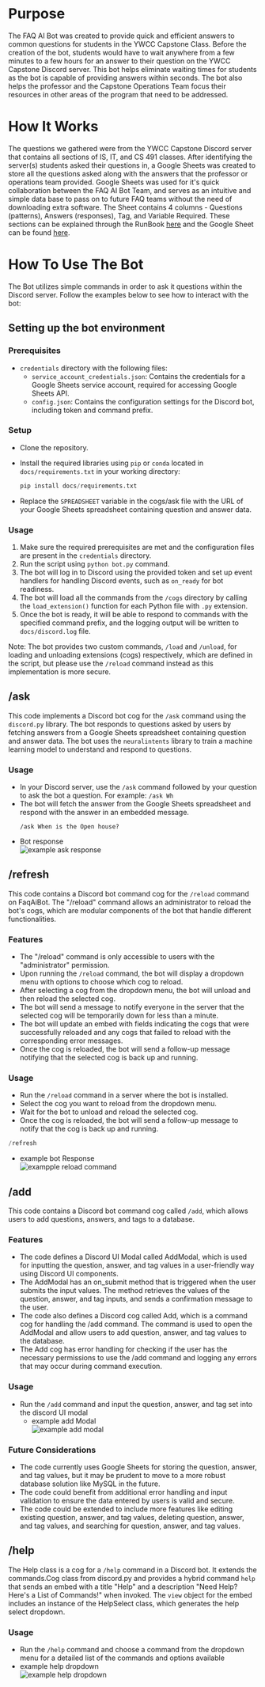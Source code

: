 ﻿
# Purpose
The FAQ AI Bot was created to provide quick and efficient answers to common questions for students in the YWCC Capstone Class. Before the creation of the bot, students would have to wait anywhere from a few minutes to a few hours for an answer to their question on the YWCC Capstone Discord server. This bot helps eliminate waiting times for students as the bot is capable of providing answers within seconds. The bot also helps the professor and the Capstone Operations Team focus their resources in other areas of the program that need to be addressed.

# How It Works
The questions we gathered were from the YWCC Capstone Discord server that contains all sections of IS, IT, and CS 491 classes. After identifying the server(s) students asked their questions in, a Google Sheets was created to store all the questions asked along with the answers that the professor or operations team provided. Google Sheets was used for it's quick collaboration between the FAQ AI Bot Team, and serves as an intuitive and simple data base to pass on to future FAQ teams without the need of downloading extra software. The Sheet contains 4 columns - Questions (patterns), Answers (responses), Tag, and Variable Required. These sections can be explained through the RunBook [here](https://docs.google.com/document/d/10CepY-fEfIVmCnIb1tU2k7zSC41Usgvq4Mhn-z8GRL0/edit?usp=sharing) and the Google Sheet can be found [here](https://docs.google.com/spreadsheets/d/1m51HUH0AQi28EBnsLwP9gasUHPuLVzFuNu1L4N6Zs-Y/edit?usp=sharing).

# How To Use The Bot
The Bot utilizes simple commands in order to ask it questions within the Discord server. Follow the examples below to see how to interact with the bot:

## Setting up the bot environment
### Prerequisites

-   `credentials` directory with the following files:
    -   `service_account_credentials.json`: Contains the credentials for a Google Sheets service account, required for accessing Google Sheets API.
    -   `config.json`: Contains the configuration settings for the Discord bot, including token and command prefix.
### Setup
-  Clone the repository.
-  Install the required libraries using `pip` or `conda` located in `docs/requirements.txt` in your working directory:

	```python
	pip install docs/requirements.txt
	```

-  Replace the `SPREADSHEET` variable in the cogs/ask file with the URL of your Google Sheets spreadsheet containing question and answer data.
### Usage

1.  Make sure the required prerequisites are met and the configuration files are present in the `credentials` directory.
2.  Run the script using `python bot.py` command.
3.  The bot will log in to Discord using the provided token and set up event handlers for handling Discord events, such as `on_ready` for bot readiness.
4.  The bot will load all the commands from the `/cogs` directory by calling the `load_extension()` function for each Python file with `.py` extension.
5.  Once the bot is ready, it will be able to respond to commands with the specified command prefix, and the logging output will be written to `docs/discord.log` file.

Note: The bot provides two custom commands, `/load` and `/unload`, for loading and unloading extensions (cogs) respectively, which are defined in the script, but please use the `/reload` command instead as this implementation is more secure.

## /ask
This code implements a Discord bot cog for the `/ask` command using the `discord.py` library. The bot responds to questions asked by users by fetching answers from a Google Sheets spreadsheet containing question and answer data. The bot uses the `neuralintents` library to train a machine learning model to understand and respond to questions.
### Usage
- In your Discord server, use the `/ask` command followed by your question to ask the bot a question. For example: `/ask Wh`
- The bot will fetch the answer from the Google Sheets spreadsheet and respond with the answer in an embedded message.
  ```
  /ask When is the Open house?
  ```
- Bot response  
 ![example ask response](https://lh3.googleusercontent.com/rLhvymZsChGP3mS83YKhTlPsuI386hOU_tiGGlhkI4d7v8aq6aySQy9tidOXTyZKbFwxSKpzGStF0n9HqPgAMAh4FZuPonIYHRvjRHGAIrME-7wQWMLyXHRK4UYaGgTgiJufFKw9AEJtTAuRsD-xPTigkssYVf2gCYunZnCSsKQAUrPpo7SQCXnYeMAZLYNUuLka1lbca8Ao6NHziGcXFlXqXn5YlzQTGx-z7-99xztb99twPrPTsekrwXJCrq5Utu91NlQ6Wg_dSQfuJJmtDFnwwTmRBFnvyjP058VJCmX5FKCAZT7_sFBE-Cc5cfeD4Cv4cbHMpgbpkBHip_Bjraljk-7AOgKm9dtxfO20d04pzDZ0ybVolt4_FJy28Wf1wk29v4-Zal-xvnxVBZCgTMsTwdpSsG8o9uNd-wDpSWLqIxO_UiQktFHdfi-Ho8pNR62BmfvvTiIEUQyaqfbaVvvaVERFvMjqzDhTPcR_Vlnc3yFZuFBFyOVFQCqICDMDilcSIEXl8A9jUC07wsdY5C4-LwuaZMm3HRlDhTm3wUJu6N4EmSjRDyn9xDzsK8S9KvbmXRVVosA32nBQnOsPOZJNXrYleIBs5K5DBM1DB5TOnvXZsf0M9qk_QTZAWhiW1ITsiJwRPUriVGz4HSugykxP2LtaenicXY-KRQuqTzjwqKfd-ibIxga9rvwdwA-_4zGJutDF52tRd-DlturhxOl0mkzG0nAal0gr6XoVrLfsUmK7wZfy8uaBvUrxiyjjHQZo53PcOJFYQyyKUrNRMsSHu4SOGmBKUe-MOgHM6_PQTV9MQr3WJ500f6e1EDorSxVeiiYjvQIIEanlhNM79H-j3bh7W53yxzmhXXaxhhMH4H03dc97u0BDxc5wsk3dBMnJvidYU9Uh1C3kdU0eUSh1MMNqLCqipzalYpHfFriUPQt8z61t2mEls9b7Z9dV8dFm02-X760LDE1NeF6ejdbQVolinoVz6LNo1sVb5pYYxMk5GvmpJw=w717-h163-s-no?authuser=1)
## /refresh
This code contains a Discord bot command cog for the `/reload` command on FaqAiBot. The "/reload" command allows an administrator to reload the bot's cogs, which are modular components of the bot that handle different functionalities.

### Features

-   The "/reload" command is only accessible to users with the "administrator" permission.
-   Upon running the `/reload` command, the bot will display a dropdown menu with options to choose which cog to reload.
-   After selecting a cog from the dropdown menu, the bot will unload and then reload the selected cog.
-   The bot will send a message to notify everyone in the server that the selected cog will be temporarily down for less than a minute.
-   The bot will update an embed with fields indicating the cogs that were successfully reloaded and any cogs that failed to reload with the corresponding error messages.
-   Once the cog is reloaded, the bot will send a follow-up message notifying that the selected cog is back up and running.

### Usage

-   Run the `/reload` command in a server where the bot is installed.
-   Select the cog you want to reload from the dropdown menu.
-   Wait for the bot to unload and reload the selected cog.
-   Once the cog is reloaded, the bot will send a follow-up message to notify that the cog is back up and running.
 
 ```python
 /refresh
 ```
   -	example bot Response  
![exampple reload command](https://lh3.googleusercontent.com/wFYWxgSMxVZO-qCKf8cyHShFk0UaAl-ql1WuoS1ikLqyQNMSYu4Zrnm32KTYQe0wyNdif6AuXYaqgwJxzesjlxgYbqWlOO5AlVk5AsbTnq4e_55xP6oO04V6qEoWEpoCw7SNmXtI4CEC2kjR9-H89QcLFcQB_eBXM387PGB3mRsxsuQW50dBkT3eO_bY8ZU4ihBdch5wIpxNN2bGviurlqUU9F0tp_pL8kVOYJdzJk4bc_q_j1y5RNu74Sx4AejGh3P0jzDuxKKfoxEXNtb_zAEFUKDbaKWE4bn9P_fmofUrye5WhjL_MJvDPwCZVlF_HPgedZdp4UdaTFdK8J1beC7oM9GKcBUbYLQk0kVly64cGnP8pfSHcFQzV3iduSi7SXR4WmWBdzdT7cYaKmPKmbAreA3StGUGXCODXTQrjB5nn2792d8w8tQyGk5xg6vSjFhqEO4d5zHE1ZMxZsJJ4nre4lThVBzMtbCQrdClJphHzlOImbyOzd-wff3ivVY8843EgORDSvtWnFl6BfgfszBXLsgD89yhUT9ncFjW45TeCSlx9U53P4STNfeFKgx8SE3kK97nt_5UpUpaV3O3iqGOpO7QWIFOD_UDoWpbbyd0Z1WKAUH3usx5UUcWQMuLB47UaRdmPpVPVusIIcbvWUQv1hMJLBf9dmMGEbLCR_qr7WcDNvgKyUVhzzJsZbQNF9qvzoDpX6trFQsZuJQiabASeQ8kUghgBasEMRPh8EN9r4PFvzpUTsPPYpRmwknASabfGsq5XF32jODtDhejZiJ7GGejB8b9Gntm44pLJ__EYGDRZLx38GF8qbymZZrydWZLkbrmamPJJ7QMyET1A5csSbKbpqMpuP9qGKm8HqH0v5HWTqO-R-Z380nitl2cm7O0FwxD9YL2m6CcDbLizJYYCRJt4pjlsFQZeH3QWS5pk_gLYZqNYtpWszDE5v4NX9oTYhMZyvXtlT4_b1Zy0snQ2LO8uJoTmwf8bcqdi8ADzraIeYEKyg=w716-h400-s-no?authuser=1)
## /add

This code contains a Discord bot command cog called `/add`, which allows users to add questions, answers, and tags to a database.

### Features

-   The code defines a Discord UI Modal called AddModal, which is used for inputting the question, answer, and tag values in a user-friendly way using Discord UI components.
-   The AddModal has an on_submit method that is triggered when the user submits the input values. The method retrieves the values of the question, answer, and tag inputs, and sends a confirmation message to the user.
-   The code also defines a Discord cog called Add, which is a command cog for handling the /add command. The command is used to open the AddModal and allow users to add question, answer, and tag values to the database.
-   The Add cog has error handling for checking if the user has the necessary permissions to use the /add command and logging any errors that may occur during command execution.

### Usage

- Run the `/add` command and input the question, answer, and tag set into the discord UI modal
  - example add Modal  
![example add modal](https://lh3.googleusercontent.com/T4sR24XiK1KS0_gsxzpth0BUAGt-TfkehhP-bHzlOidH9R7g_xeJ7-9ocEGtN_-ImkK7wHlVf7Sa1Nybb7rwGtLnUYzCt4Q4RbcZZSHdxSjjP8Zpq5T2L0fhBGE-OHVaWyS8n2_x_7hyNnZDHALjwz7vr6026asKrjxCh7-wh8WPa8Cj0lXnPVde4vVHVKukWRN-822jz6bBeGLD8YYcZlC893NUrWVOGRZVEOF4NPEUeq02dI1IxC1yUR_tupIMV4tqJJ0tfN4TFOnYMGijdHvAXnDG1wrAJnnxEcfMArLB1Xq_AV78sU3hLAqJxSPsy8IX1Rf-FGJ6EZYwTp7mni1ygEmYgI8IYEPzjvT3xDkuMD5-osIxtADvL5czHOerjfWx6sUOKaUXpXE2VGgPApmRpMXfW46LoX7SQMy9HUOxNxiaD8DTmOQgVSusOCX6wMtaCHzzw3b9HHTGJ9h78s_XwKRnASNwDD7MO2pcmlyFDOLmhqqoQqnkcfH3hRCPJvgGJsrTtqW7wPTu9TnbqLNaAdhByUU-_vVnZ7_Wf_CwpRsHHMvma2J4jd4553Nr-qQhSdw-VgRqLJ71YPFvkAF-eMoXckcavTYx5jdEfoIaYDudRZ636fVtHVn0x-fc19k0G3xoPyudXoTahtjTUVu5ez2fazmN84BAju0uhqialXMoQk9zKO-7tN-hYHMmTXzoYfrD731PZ0HnH5TuZNiXZbMWXK8QwcA8kdBsaDZWZOknzR4Eo0REHPYVuKhK8gJw0RlghfU9FT-ufy4Mboz7vHmnkZRXNScdkQstEFXpisSP86qn9FIZG2ug1hbIn1Z__GhDHehb3nBwYsnWxBr842E7Lx9YnvI_lNsMgsynOmviy69w9TFc9gjrf6NB-q7ZvlrGmxdqWkW_iT8aimuaBEdLDIo8RFVlaVKR2wIFxz2daXJi9QKVFNFoNyUOukvWsX0a3xl-uJi1k6RKy-GOhHTUNKkQnvEPLZ0h13Srtnd1kQQwCw=w443-h534-s-no?authuser=1)
### Future Considerations

-   The code currently uses Google Sheets for storing the question, answer, and tag values, but it may be prudent to move to a more robust database solution like MySQL in the future.
-   The code could benefit from additional error handling and input validation to ensure the data entered by users is valid and secure.
-   The code could be extended to include more features like editing existing question, answer, and tag values, deleting question, answer, and tag values, and searching for question, answer, and tag values.


## /help
The Help class is a cog for a `/help` command in a Discord bot. It extends the commands.Cog class from discord.py and provides a hybrid command `help` that sends an embed with a title "Help" and a description "Need Help? Here's a List of Commands!" when invoked. The `view` object for the embed includes an instance of the HelpSelect class, which generates the help select dropdown.
### Usage
- Run the `/help` command and choose a command from the dropdown menu for a detailed list of the commands and options available 
 - example help dropdown  
![example help dropdown](https://lh3.googleusercontent.com/eMW-MyFVLcZiMuVTtvgzvilWyBcRaV6MdB_Y3Lbh2KT-gtC_UyoNdxosCONyi2cKAbypfciMYzCF8ggKtF_q4lQnpmQqQ2inlr14dySLrdVOn1bG7V-0y9-AkSR27tam1uhAabrI4gAhIY5rT_JMmlfersHKtUJ3TpwxKN6AEoPqdTdjHiusIhbBgoRrjm22Jut12uIttKU63yt0qm4uTXMe6Ucr8DC9OYdqubVSpkVkyp0DDmkvmiIQQdQYWZ8cNMBVDPJYmzk50WvIN5mbzual8GB_BewQrrB_LecRDBZlzlgLIVo2iE_pQZkI5kgWMRzZ4e54GKHREGhHk_TQvRmgmE1wIzwb0QYkMdvQN8h0rsmVDS-r8dh5gt2unShgzSFAAhl6smuNbEVZ8sVr1ipr76qaR-2X7qhCbJ2ssqEAR_R5MxI9lr0Y9WVFy0HnTNw9cToxyBHoKOxZQHnKqJt8Yqjcs8oC21-Z9rYyGAuSGs80xXATcVPRNKW0OcPOEILIzUzhu3Y0xTdE-BjAtMrcfSLnBFl-n8zRT5ltD0ZBxJUbeRQD_Eb4Kwex6CEBCa3KPJxf9KNYudAw3pX11z0xvtdwYqiNHOrWjJoGzdxpZZWOpobUCyWSP3KPWv3RwIQWp38CrLU9gSfMALgOo5fpeaNj5Qa6Eh9mR5y-iR1ClVkeSeCEcMBNR4hS0sKJjAe2JsmZibryLI_8ima0pjmPx559abuP8yJM3jcGvdtQz1_ciiMjN2BFDcQR5hT9uB1eqCGl0_qKprLjc3aoidsHh7GSCZF0Hx43tr2TCoSQR63AD0lv3FFQevinX97b9xll3AoQdpBRNnKeiiUVM3C_YhimKxLXSJunBMlFhmSYc_1iiGwD_FSWhFrRpu3nNSCz0z7DxuqM3IjE7pGHgWokdyyzPLIpetyrI5zCxawgSezMNUFCoxNVD4gBOle3Me3qjkv8QxoaBHKMGzEXqcDyc6-ErU4nWvJpBLB1w_CPdxRyhgVKcg=w478-h400-s-no?authuser=1)
 
 

